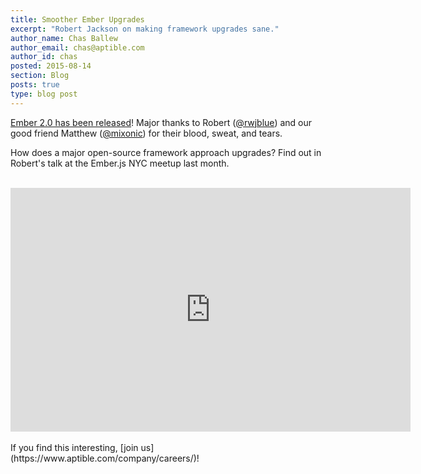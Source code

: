 ```yaml
---
title: Smoother Ember Upgrades
excerpt: "Robert Jackson on making framework upgrades sane."
author_name: Chas Ballew
author_email: chas@aptible.com
author_id: chas
posted: 2015-08-14
section: Blog
posts: true
type: blog post
---
```

[Ember 2.0 has been released](http://emberjs.com/blog/2015/08/13/ember-2-0-released.html)! Major thanks to Robert ([@rwjblue](https://twitter.com/rwjblue)) and our good friend Matthew ([@mixonic](https://twitter.com/mixonic)) for their blood, sweat, and tears.

How does a major open-source framework approach upgrades? Find out in Robert's talk at the Ember.js NYC meetup last month.
<br>
<br>
<iframe width="640" height="390" src="https://www.youtube.com/embed/ltzN4v-ymo4?start=5010" frameborder="0" allowfullscreen></iframe>
<br>
<br>
If you find this interesting, [join us](https://www.aptible.com/company/careers/)!
